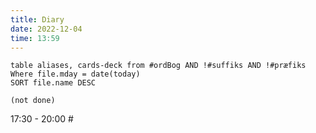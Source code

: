 ```yaml
---
title: Diary
date: 2022-12-04
time: 13:59
---
```


```dataview
table aliases, cards-deck from #ordBog AND !#suffiks AND !#præfiks Where file.mday = date(today)
SORT file.name DESC
```

```tasks
(not done)
```

17:30 - 20:00  #